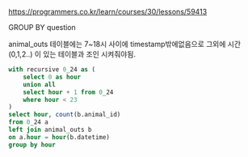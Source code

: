 https://programmers.co.kr/learn/courses/30/lessons/59413

GROUP BY question 

animal_outs 테이블에는 7~18시 사이에 timestamp밖에없음으로 그외에 시간 (0,1,2..) 이 있는 테이블과 조인 시켜줘야됨.

```sql
with recursive 0_24 as (
    select 0 as hour
    union all
    select hour + 1 from 0_24
    where hour < 23
)
select hour, count(b.animal_id)
from 0_24 a 
left join animal_outs b
on a.hour = hour(b.datetime)
group by hour
```